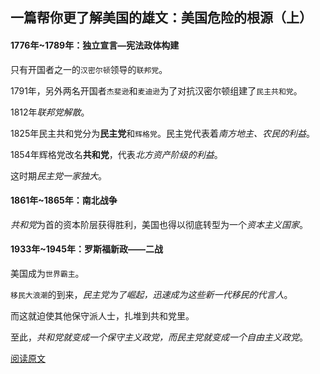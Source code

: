 ## 一篇帮你更了解美国的雄文：美国危险的根源（上）
#### 1776年~1789年：独立宣言—宪法政体构建
只有开国者之一的`汉密尔顿`领导的`联邦党`。

1791年，另外两名开国者`杰斐逊`和`麦迪逊`为了对抗汉密尔顿组建了`民主共和党`。

1812年*联邦党解散*。

1825年民主共和党分为**民主党**和`辉格党`。民主党代表着*南方地主、农民的利益*。

1854年辉格党改名**共和党**，代表*北方资产阶级的利益*。

这时期*民主党一家独大*。

#### 1861年~1865年：南北战争

*共和党*为首的资本阶层获得胜利，美国也得以彻底转型为一个*资本主义国家*。

#### 1933年~1945年：罗斯福新政——二战

美国成为`世界霸主`。

`移民大浪潮`的到来，*民主党为了崛起，迅速成为这些新一代移民的代言人*。

而这就迫使其他保守派人士，扎堆到共和党里。

至此，*共和党就变成一个保守主义政党，而民主党就变成一个自由主义政党*。

[阅读原文](https://m.toutiao.com/is/JvkScN3/)


